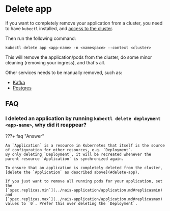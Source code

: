 # Delete app
If you want to completely remove your application from a cluster, you need to have `kubectl` installed, and [access to the cluster](https://doc.nais.io/basics/access/#setup-your-kubeconfig).

Then run the following command:

```
kubectl delete app <app-name> -n <namespace> --context <cluster>
```

This will remove the application/pods from the cluster, do some minor cleaning (removing your ingress), and that's all.

Other services needs to be manually removed, such as:

- [Kafka](../persistence/kafka/manage_topics.md#permanently-deleting-topic-and-data)
- [Postgres](../persistence/postgres.md#deleting-the-database)

## FAQ

### I deleted an application by running `kubectl delete deployment <app-name>`, why did it reappear?

???+ faq "Answer"

    An `Application` is a resource in Kubernetes that itself is the source of configuration for other resources, e.g. `Deployment`.
    By only deleting `Deployment`, it will be recreated whenever the parent resource `Application` is synchronized again.

    To ensure that an application is completely deleted from the cluster, [delete the `Application` as described above](#delete-app).

    If you just want to remove all running pods for your application, set the 
    [`spec.replicas.min`](../nais-application/application.md#replicasmin) and 
    [`spec.replicas.max`](../nais-application/application.md#replicasmax)
    values to `0`. Prefer this over deleting the `Deployment`.
